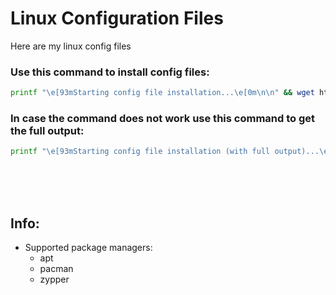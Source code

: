 
# Linux Configuration Files

Here are my linux config files

### Use this command to install config files:

```bash
printf "\e[93mStarting config file installation...\e[0m\n\n" && wget https://github.com/JacksStuff0905/linux-config-files/archive/master.zip &> /dev/null && unzip master.zip &> /dev/null && sudo rm master.zip && bash linux-config-files-master/load-config-files.sh
```

### In case the command does not work use this command to get the full output:

```bash
printf "\e[93mStarting config file installation (with full output)...\e[0m\n\n" && wget https://github.com/JacksStuff0905/linux-config-files/archive/master.zip && unzip master.zip && sudo rm master.zip && bash linux-config-files-master/load-config-files.sh
```

<br><br><br>
## Info:
- Supported package managers:
    - apt
    - pacman
    - zypper
